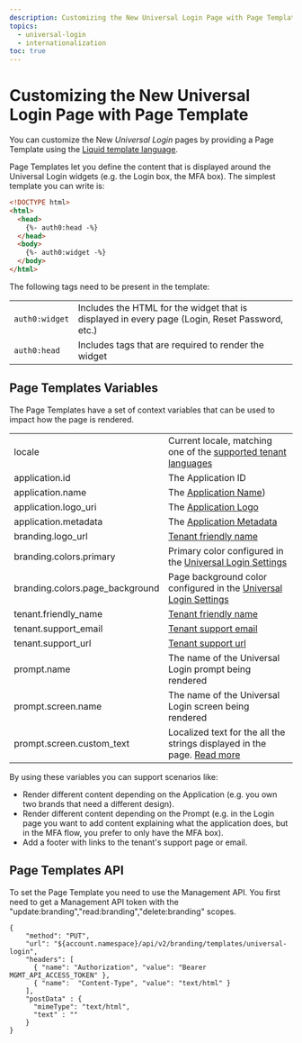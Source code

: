 ```yaml
---
description: Customizing the New Universal Login Page with Page Template
topics:
  - universal-login
  - internationalization
toc: true
---
```

# Customizing the New Universal Login Page with Page Template

You can customize the New <dfn data-key="universal-login">Universal Login</dfn> pages by providing a Page Template using the [Liquid template language](https://shopify.github.io/liquid/).

Page Templates let you define the content that is displayed around the Universal Login widgets (e.g. the Login box, the MFA box). The simplest template you can write is:

```html
<!DOCTYPE html>
<html>
  <head>
    {%- auth0:head -%}
  </head>
  <body>
    {%- auth0:widget -%}
  </body>
</html>
```

The following tags need to be present in the template:

|||
|:-----------------|:------------|
|`auth0:widget`| Includes the HTML for the widget that is displayed in every page (Login, Reset Password, etc.) |
|`auth0:head`| Includes tags that are required to render the widget |

## Page Templates Variables

The Page Templates have a set of context variables that can be used to impact how the page is rendered.

|||
|:-----------------|:------------|
|locale| Current locale, matching one of the [supported tenant languages](/universal-login/i18n)|
|application.id| The Application ID |
|application.name| The [Application Name](/dashboard/reference/settings-application#basic-settings)) |
|application.logo_uri| The [Application Logo](/dashboard/reference/settings-application#basic-settings) |
|application.metadata| The [Application Metadata](/dashboard/reference/settings-application#application-metadata) |
|branding.logo_url| [Tenant friendly name](/dashboard/reference/settings-tenant#basic-settings)|
|branding.colors.primary| Primary color configured in the [Universal Login Settings](${manage_url}/#/login_settings) |
|branding.colors.page_background| Page background color configured in the [Universal Login Settings](${manage_url}/#/login_settings)   |
|tenant.friendly_name| [Tenant friendly name](/dashboard/reference/settings-tenant#basic-settings) |
|tenant.support_email| [Tenant support email](/dashboard/reference/settings-tenant#basic-settings)  |
|tenant.support_url| [Tenant support url](/dashboard/reference/settings-tenant#basic-settings) |
|prompt.name| The name of the Universal Login prompt being rendered |
|prompt.screen.name| The name of the Universal Login screen being rendered |
|prompt.screen.custom_text| Localized text for the all the strings displayed in the page. [Read more](/universal-login/text-customization) |

By using these variables you can support scenarios like:

* Render different content depending on the Application (e.g. you own two brands that need a different design).
* Render different content depending on the Prompt (e.g. in the Login page you want to add content explaining what the application does, but in the MFA flow, you prefer to only have the MFA box).
* Add a footer with links to the tenant's support page or email.

## Page Templates API

To set the Page Template you need to use the Management API. You first need to get a Management API token with the "update:branding","read:branding","delete:branding" scopes.

```har
{
    "method": "PUT",
    "url": "${account.namespace}/api/v2/branding/templates/universal-login",
    "headers": [
      { "name": "Authorization", "value": "Bearer MGMT_API_ACCESS_TOKEN" },
      { "name":  "Content-Type", "value": "text/html" }
    ],
    "postData" : {
      "mimeType": "text/html",
      "text" : ""
    }
}
```




